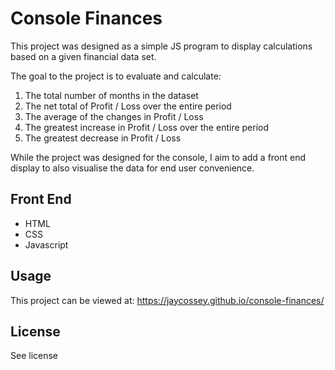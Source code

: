 # Console Finances

This project was designed as a simple JS program to display calculations based on a given financial data set. 

The goal to the project is to evaluate and calculate:

1. The total number of months in the dataset
2. The net total of Profit / Loss over the entire period
3. The average of the changes in Profit / Loss
4. The greatest increase in Profit / Loss over the entire period
5. The greatest decrease in Profit / Loss

While the project was designed for the console, I aim to add a front end display to also visualise the data for end user convenience.

## Front End

- HTML
- CSS
- Javascript

## Usage 

This project can be viewed at: 
https://jaycossey.github.io/console-finances/

## License

See license
